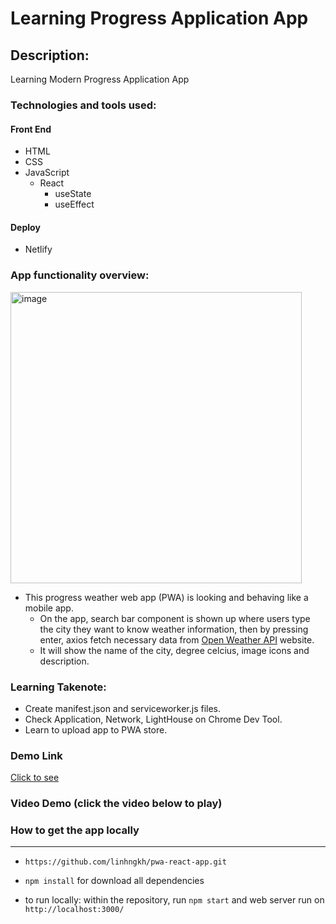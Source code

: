 # Learning Progress Application App
## Description: 
Learning Modern Progress Application App 
### Technologies and tools used:

#### Front End
* HTML
* CSS 
* JavaScript
    * React
        * useState
        * useEffect
#### Deploy
* Netlify

### App functionality overview:

<img width="466" alt="image" src="https://user-images.githubusercontent.com/44481142/231544308-0e01d635-5cca-4e31-bbf8-3db76a03c5cf.png">


- This progress weather web app (PWA) is looking and behaving like a mobile app. 
    * On the app, search bar component is shown up where users type the city they want to know weather information, then by pressing enter, axios fetch necessary data from [Open Weather API](#https://openweathermap.org/api) website.
    * It will show the name of the city, degree celcius, image icons and description.   
### Learning Takenote:
 - Create manifest.json and serviceworker.js files. 
 - Check Application, Network, LightHouse on Chrome Dev Tool.
 - Learn to upload app to PWA store.
### Demo Link 
[Click to see](https://weatherapp-pwaa.netlify.app/)
### Video Demo (click the video below to play)


### How to get the app locally
------
* ```https://github.com/linhngkh/pwa-react-app.git```
* ```npm install``` for download all dependencies

* to run locally: within the repository, run ``npm start`` and web server run on ``http://localhost:3000/``





